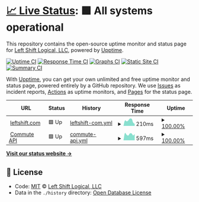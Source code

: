 # [📈 Live Status](https://status.leftshift.com): <!--live status--> **🟩 All systems operational**

This repository contains the open-source uptime monitor and status page for [Left Shift Logical, LLC](https://leftshift.com/), powered by [Upptime](https://github.com/upptime/upptime).

[![Uptime CI](https://github.com/koj-co/upptime/workflows/Uptime%20CI/badge.svg)](https://github.com/koj-co/upptime/actions?query=workflow%3A%22Uptime+CI%22)
[![Response Time CI](https://github.com/koj-co/upptime/workflows/Response%20Time%20CI/badge.svg)](https://github.com/koj-co/upptime/actions?query=workflow%3A%22Response+Time+CI%22)
[![Graphs CI](https://github.com/koj-co/upptime/workflows/Graphs%20CI/badge.svg)](https://github.com/koj-co/upptime/actions?query=workflow%3A%22Graphs+CI%22)
[![Static Site CI](https://github.com/koj-co/upptime/workflows/Static%20Site%20CI/badge.svg)](https://github.com/koj-co/upptime/actions?query=workflow%3A%22Static+Site+CI%22)
[![Summary CI](https://github.com/koj-co/upptime/workflows/Summary%20CI/badge.svg)](https://github.com/koj-co/upptime/actions?query=workflow%3A%22Summary+CI%22)

With [Upptime](https://upptime.js.org), you can get your own unlimited and free uptime monitor and status page, powered entirely by a GitHub repository. We use [Issues](https://github.com/leftshiftlogical/status/issues) as incident reports, [Actions](https://github.com/leftshiftlogical/status/actions) as uptime monitors, and [Pages](https://status.leftshift.com) for the status page.

<!--start: status pages-->
<!-- This summary is generated by Upptime (https://github.com/upptime/upptime) -->
<!-- Do not edit this manually, your changes will be overwritten -->
<!-- prettier-ignore -->
| URL | Status | History | Response Time | Uptime |
| --- | ------ | ------- | ------------- | ------ |
| <img alt="" src="https://favicons.githubusercontent.com/www.leftshift.com" height="13"> [leftshift.com](https://www.leftshift.com) | 🟩 Up | [leftshift-com.yml](https://github.com/leftshiftlogical/status/commits/master/history/leftshift-com.yml) | <details><summary><img alt="Response time graph" src="./graphs/leftshift-com/response-time-week.png" height="20"> 210ms</summary><br><a href="https://status.leftshift.com/history/leftshift-com"><img alt="Response time 223" src="https://img.shields.io/endpoint?url=https%3A%2F%2Fraw.githubusercontent.com%2Fleftshiftlogical%2Fstatus%2Fmaster%2Fapi%2Fleftshift-com%2Fresponse-time.json"></a><br><a href="https://status.leftshift.com/history/leftshift-com"><img alt="24-hour response time 278" src="https://img.shields.io/endpoint?url=https%3A%2F%2Fraw.githubusercontent.com%2Fleftshiftlogical%2Fstatus%2Fmaster%2Fapi%2Fleftshift-com%2Fresponse-time-day.json"></a><br><a href="https://status.leftshift.com/history/leftshift-com"><img alt="7-day response time 210" src="https://img.shields.io/endpoint?url=https%3A%2F%2Fraw.githubusercontent.com%2Fleftshiftlogical%2Fstatus%2Fmaster%2Fapi%2Fleftshift-com%2Fresponse-time-week.json"></a><br><a href="https://status.leftshift.com/history/leftshift-com"><img alt="30-day response time 208" src="https://img.shields.io/endpoint?url=https%3A%2F%2Fraw.githubusercontent.com%2Fleftshiftlogical%2Fstatus%2Fmaster%2Fapi%2Fleftshift-com%2Fresponse-time-month.json"></a><br><a href="https://status.leftshift.com/history/leftshift-com"><img alt="1-year response time 223" src="https://img.shields.io/endpoint?url=https%3A%2F%2Fraw.githubusercontent.com%2Fleftshiftlogical%2Fstatus%2Fmaster%2Fapi%2Fleftshift-com%2Fresponse-time-year.json"></a></details> | <details><summary><a href="https://status.leftshift.com/history/leftshift-com">100.00%</a></summary><a href="https://status.leftshift.com/history/leftshift-com"><img alt="All-time uptime 100.00%" src="https://img.shields.io/endpoint?url=https%3A%2F%2Fraw.githubusercontent.com%2Fleftshiftlogical%2Fstatus%2Fmaster%2Fapi%2Fleftshift-com%2Fuptime.json"></a><br><a href="https://status.leftshift.com/history/leftshift-com"><img alt="24-hour uptime 100.00%" src="https://img.shields.io/endpoint?url=https%3A%2F%2Fraw.githubusercontent.com%2Fleftshiftlogical%2Fstatus%2Fmaster%2Fapi%2Fleftshift-com%2Fuptime-day.json"></a><br><a href="https://status.leftshift.com/history/leftshift-com"><img alt="7-day uptime 100.00%" src="https://img.shields.io/endpoint?url=https%3A%2F%2Fraw.githubusercontent.com%2Fleftshiftlogical%2Fstatus%2Fmaster%2Fapi%2Fleftshift-com%2Fuptime-week.json"></a><br><a href="https://status.leftshift.com/history/leftshift-com"><img alt="30-day uptime 100.00%" src="https://img.shields.io/endpoint?url=https%3A%2F%2Fraw.githubusercontent.com%2Fleftshiftlogical%2Fstatus%2Fmaster%2Fapi%2Fleftshift-com%2Fuptime-month.json"></a><br><a href="https://status.leftshift.com/history/leftshift-com"><img alt="1-year uptime 100.00%" src="https://img.shields.io/endpoint?url=https%3A%2F%2Fraw.githubusercontent.com%2Fleftshiftlogical%2Fstatus%2Fmaster%2Fapi%2Fleftshift-com%2Fuptime-year.json"></a></details>
| <img alt="" src="https://favicons.githubusercontent.com/commuteapi.com" height="13"> [Commute API](https://commuteapi.com/healthcheck) | 🟩 Up | [commute-api.yml](https://github.com/leftshiftlogical/status/commits/master/history/commute-api.yml) | <details><summary><img alt="Response time graph" src="./graphs/commute-api/response-time-week.png" height="20"> 597ms</summary><br><a href="https://status.leftshift.com/history/commute-api"><img alt="Response time 586" src="https://img.shields.io/endpoint?url=https%3A%2F%2Fraw.githubusercontent.com%2Fleftshiftlogical%2Fstatus%2Fmaster%2Fapi%2Fcommute-api%2Fresponse-time.json"></a><br><a href="https://status.leftshift.com/history/commute-api"><img alt="24-hour response time 919" src="https://img.shields.io/endpoint?url=https%3A%2F%2Fraw.githubusercontent.com%2Fleftshiftlogical%2Fstatus%2Fmaster%2Fapi%2Fcommute-api%2Fresponse-time-day.json"></a><br><a href="https://status.leftshift.com/history/commute-api"><img alt="7-day response time 597" src="https://img.shields.io/endpoint?url=https%3A%2F%2Fraw.githubusercontent.com%2Fleftshiftlogical%2Fstatus%2Fmaster%2Fapi%2Fcommute-api%2Fresponse-time-week.json"></a><br><a href="https://status.leftshift.com/history/commute-api"><img alt="30-day response time 631" src="https://img.shields.io/endpoint?url=https%3A%2F%2Fraw.githubusercontent.com%2Fleftshiftlogical%2Fstatus%2Fmaster%2Fapi%2Fcommute-api%2Fresponse-time-month.json"></a><br><a href="https://status.leftshift.com/history/commute-api"><img alt="1-year response time 586" src="https://img.shields.io/endpoint?url=https%3A%2F%2Fraw.githubusercontent.com%2Fleftshiftlogical%2Fstatus%2Fmaster%2Fapi%2Fcommute-api%2Fresponse-time-year.json"></a></details> | <details><summary><a href="https://status.leftshift.com/history/commute-api">100.00%</a></summary><a href="https://status.leftshift.com/history/commute-api"><img alt="All-time uptime 99.98%" src="https://img.shields.io/endpoint?url=https%3A%2F%2Fraw.githubusercontent.com%2Fleftshiftlogical%2Fstatus%2Fmaster%2Fapi%2Fcommute-api%2Fuptime.json"></a><br><a href="https://status.leftshift.com/history/commute-api"><img alt="24-hour uptime 100.00%" src="https://img.shields.io/endpoint?url=https%3A%2F%2Fraw.githubusercontent.com%2Fleftshiftlogical%2Fstatus%2Fmaster%2Fapi%2Fcommute-api%2Fuptime-day.json"></a><br><a href="https://status.leftshift.com/history/commute-api"><img alt="7-day uptime 100.00%" src="https://img.shields.io/endpoint?url=https%3A%2F%2Fraw.githubusercontent.com%2Fleftshiftlogical%2Fstatus%2Fmaster%2Fapi%2Fcommute-api%2Fuptime-week.json"></a><br><a href="https://status.leftshift.com/history/commute-api"><img alt="30-day uptime 100.00%" src="https://img.shields.io/endpoint?url=https%3A%2F%2Fraw.githubusercontent.com%2Fleftshiftlogical%2Fstatus%2Fmaster%2Fapi%2Fcommute-api%2Fuptime-month.json"></a><br><a href="https://status.leftshift.com/history/commute-api"><img alt="1-year uptime 99.98%" src="https://img.shields.io/endpoint?url=https%3A%2F%2Fraw.githubusercontent.com%2Fleftshiftlogical%2Fstatus%2Fmaster%2Fapi%2Fcommute-api%2Fuptime-year.json"></a></details>

<!--end: status pages-->

[**Visit our status website →**](https://status.leftshift.com)

## 📄 License

- Code: [MIT](./LICENSE) © [Left Shift Logical, LLC](https://leftshift.com/)
- Data in the `./history` directory: [Open Database License](https://opendatacommons.org/licenses/odbl/1-0/)
